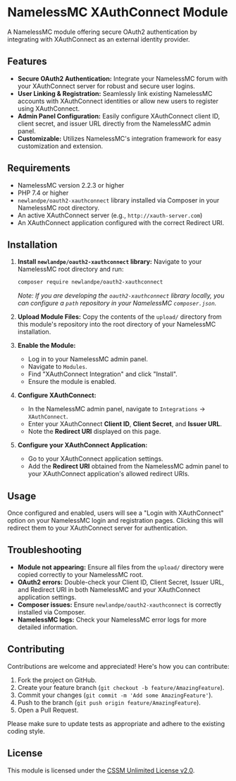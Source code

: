 # NamelessMC XAuthConnect Module

A NamelessMC module offering secure OAuth2 authentication by integrating with XAuthConnect as an external identity provider.

## Features

- **Secure OAuth2 Authentication:** Integrate your NamelessMC forum with your XAuthConnect server for robust and secure user logins.
- **User Linking & Registration:** Seamlessly link existing NamelessMC accounts with XAuthConnect identities or allow new users to register using XAuthConnect.
- **Admin Panel Configuration:** Easily configure XAuthConnect client ID, client secret, and issuer URL directly from the NamelessMC admin panel.
- **Customizable:** Utilizes NamelessMC's integration framework for easy customization and extension.

## Requirements

- NamelessMC version 2.2.3 or higher
- PHP 7.4 or higher
- `newlandpe/oauth2-xauthconnect` library installed via Composer in your NamelessMC root directory.
- An active XAuthConnect server (e.g., `http://xauth-server.com`)
- An XAuthConnect application configured with the correct Redirect URI.

## Installation

1. **Install `newlandpe/oauth2-xauthconnect` library:**
   Navigate to your NamelessMC root directory and run:
   ```bash
   composer require newlandpe/oauth2-xauthconnect
   ```
   *Note: If you are developing the `oauth2-xauthconnect` library locally, you can configure a `path` repository in your NamelessMC `composer.json`.*

2. **Upload Module Files:**
   Copy the contents of the `upload/` directory from this module's repository into the root directory of your NamelessMC installation.

3. **Enable the Module:**
   - Log in to your NamelessMC admin panel.
   - Navigate to `Modules`.
   - Find "XAuthConnect Integration" and click "Install".
   - Ensure the module is enabled.

4. **Configure XAuthConnect:**
   - In the NamelessMC admin panel, navigate to `Integrations` -> `XAuthConnect`.
   - Enter your XAuthConnect **Client ID**, **Client Secret**, and **Issuer URL**.
   - Note the **Redirect URI** displayed on this page.

5. **Configure your XAuthConnect Application:**
   - Go to your XAuthConnect application settings.
   - Add the **Redirect URI** obtained from the NamelessMC admin panel to your XAuthConnect application's allowed redirect URIs.

## Usage

Once configured and enabled, users will see a "Login with XAuthConnect" option on your NamelessMC login and registration pages. Clicking this will redirect them to your XAuthConnect server for authentication.

## Troubleshooting

- **Module not appearing:** Ensure all files from the `upload/` directory were copied correctly to your NamelessMC root.
- **OAuth2 errors:** Double-check your Client ID, Client Secret, Issuer URL, and Redirect URI in both NamelessMC and your XAuthConnect application settings.
- **Composer issues:** Ensure `newlandpe/oauth2-xauthconnect` is correctly installed via Composer.
- **NamelessMC logs:** Check your NamelessMC error logs for more detailed information.

## Contributing

Contributions are welcome and appreciated! Here's how you can contribute:

1. Fork the project on GitHub.
2. Create your feature branch (`git checkout -b feature/AmazingFeature`).
3. Commit your changes (`git commit -m 'Add some AmazingFeature'`).
4. Push to the branch (`git push origin feature/AmazingFeature`).
5. Open a Pull Request.

Please make sure to update tests as appropriate and adhere to the existing coding style.

## License

This module is licensed under the [CSSM Unlimited License v2.0](LICENSE).
